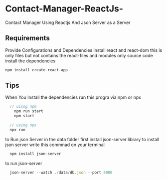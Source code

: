 # Contact-Manager-ReactJs-
Contact Manager Using Reactjs And  Json Server as  a Server

## Requirements
Provide Configurations and Dependencies
install react and react-dom 
this is only files but not contains the react-files and modules
only source code install the dependencies 
```javascript
npm install create-react-app
```
## Tips
When You Install the dependencies run this progra via npm or npx<br>
```javascript
  // uisng npm
    npm run start 
    npm start
  
  // using npx
  npx run
```

to Run json Server in the data folder first install json-server library
to install json server write this commnad on your terminal<br>
```javascript
  npm install json-server
```
to run json-server 
```javascript
  json-server --watch ./data/db.json --port 8000
```
